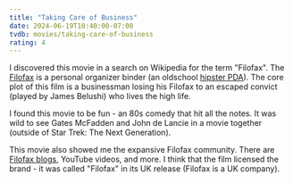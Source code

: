 ```yaml
---
title: "Taking Care of Business"
date: 2024-06-19T10:40:00-07:00
tvdb: movies/taking-care-of-business
rating: 4
---
```


I discovered this movie in a search on Wikipedia for the term "Filofax". The [Filofax](https://en.wikipedia.org/wiki/Filofax) is a personal organizer binder (an oldschool [hipster PDA](https://www.43folders.com/2004/09/03/introducing-the-hipster-pda)). The core plot of this film is a businessman losing his Filofax to an escaped convict (played by James Belushi) who lives the high life.

I found this movie to be fun - an 80s comedy that hit all the notes. It was wild to see Gates McFadden and John de Lancie in a movie together (outside of Star Trek: The Next Generation).

This movie also showed me the expansive Filofax community. There are [Filofax blogs](https://philofaxy.blogspot.com), YouTube videos, and more. I think that the film licensed the brand - it was called "Filofax" in its UK release (Filofax is a UK company). 

